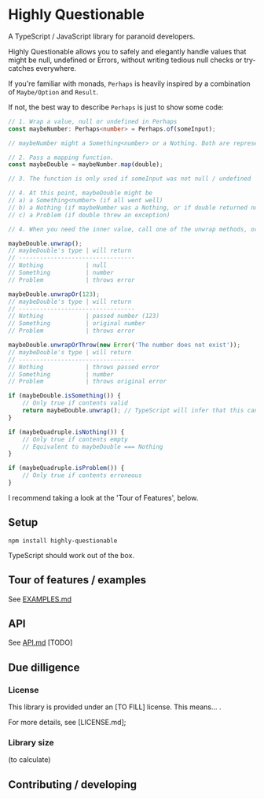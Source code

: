 # Highly Questionable

A TypeScript / JavaScript library for paranoid developers.

Highly Questionable allows you to safely and elegantly handle values that might be null, undefined or Errors, without writing tedious null checks or try-catches everywhere.

If you're familiar with monads, `Perhaps` is heavily inspired by a combination of `Maybe/Option` and `Result`.

If not, the best way to describe `Perhaps` is just to show some code:

```typescript
// 1. Wrap a value, null or undefined in Perhaps
const maybeNumber: Perhaps<number> = Perhaps.of(someInput);

// maybeNumber might a Something<number> or a Nothing. Both are represented by the type Perhaps<number>

// 2. Pass a mapping function.
const maybeDouble = maybeNumber.map(double);

// 3. The function is only used if someInput was not null / undefined

// 4. At this point, maybeDouble might be 
// a) a Something<number> (if all went well)
// b) a Nothing (if maybeNumber was a Nothing, or if double returned null)
// c) a Problem (if double threw an exception)

// 4. When you need the inner value, call one of the unwrap methods, or a type-guard method

maybeDouble.unwrap();
// maybeDouble's type | will return
// ---------------------------------
// Nothing            | null
// Something          | number
// Problem            | throws error 

maybeDouble.unwrapOr(123);
// maybeDouble's type | will return
// ---------------------------------
// Nothing            | passed number (123)
// Something          | original number
// Problem            | throws error 

maybeDouble.unwrapOrThrow(new Error('The number does not exist'));
// maybeDouble's type | will return
// ---------------------------------
// Nothing            | throws passed error
// Something          | number
// Problem            | throws original error 

if (maybeDouble.isSomething()) {
    // Only true if contents valid
    return maybeDouble.unwrap(); // TypeScript will infer that this cannot be null
}

if (maybeQuadruple.isNothing()) {
    // Only true if contents empty
    // Equivalent to maybeDouble === Nothing
}

if (maybeQuadruple.isProblem()) {
    // Only true if contents erroneous
}
```

I recommend taking a look at the 'Tour of Features', below.

## Setup

```
npm install highly-questionable
```

TypeScript should work out of the box.

## Tour of features / examples

See [EXAMPLES.md](EXAMPLES.md)

## API

See [API.md](API.md) [TODO]

## Due dilligence

### License

This library is provided under an [TO FILL] license. This means... .

For more details, see [LICENSE.md];

### Library size

(to calculate)

## Contributing / developing